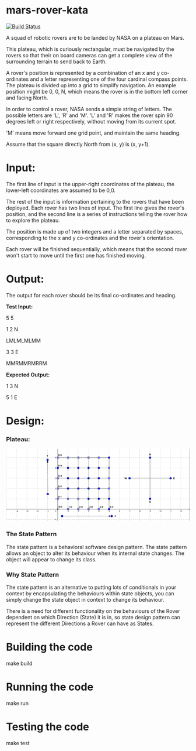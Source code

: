 # mars-rover-kata
<p>
<a href="https://github.com/cansozeri/mars-rover-kata/actions"><img src="https://github.com/cansozeri/mars-rover-kata/workflows/tests/badge.svg" alt="Build Status"></a>
</p>

A squad of robotic rovers are to be landed by NASA on a plateau on Mars.

This plateau, which is curiously rectangular, must be navigated by the rovers so that their on board cameras can get a complete view of the surrounding terrain to send back to Earth.

A rover's position is represented by a combination of an x and y co-ordinates and a letter representing one of the four cardinal compass points. The plateau is divided up into a grid to simplify navigation. An example position might be 0, 0, N, which means the rover is in the bottom left corner and facing North.

In order to control a rover, NASA sends a simple string of letters. The possible letters are 'L', 'R' and 'M'. 'L' and 'R' makes the rover spin 90 degrees left or right respectively, without moving from its current spot.

'M' means move forward one grid point, and maintain the same heading.

Assume that the square directly North from (x, y) is (x, y+1).

# Input:

The first line of input is the upper-right coordinates of the plateau, the lower-left coordinates are assumed to be 0,0.

The rest of the input is information pertaining to the rovers that have been deployed. Each rover has two lines of input. The first line gives the rover's position, and the second line is a series of instructions telling the rover how to explore the plateau.

The position is made up of two integers and a letter separated by spaces, corresponding to the x and y co-ordinates and the rover's orientation.

Each rover will be finished sequentially, which means that the second rover won't start to move until the first one has finished moving.

# Output:

The output for each rover should be its final co-ordinates and heading.

**Test Input:**

5 5

1 2 N

LMLMLMLMM

3 3 E

MMRMMRMRRM

**Expected Output:**

1 3 N

5 1 E

# Design:

### Plateau:

<img src="/docs/plateau.png" alt="plateau mars-rover project"/>

### The State Pattern

The state pattern is a behavioral software design pattern. The state pattern allows an object to alter its behaviour when its internal state changes. The object will appear to change its class.

### Why State Pattern
The state pattern is an alternative to putting lots of conditionals in your context by encapsulating the behaviours within state objects, you can simply change the state object in context to change its behaviour.

There is a need for different functionality on the behaviours of the Rover dependent on which Direction (State) it is in, so state design pattern can represent the different Directions a Rover can have as States.

# Building the code

make build

# Running the code

make run

# Testing the code

make test
